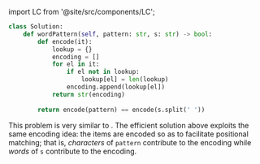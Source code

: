 import LC from '@site/src/components/LC';

```python
class Solution:
    def wordPattern(self, pattern: str, s: str) -> bool:
        def encode(it):
            lookup = {}
            encoding = []
            for el in it:
                if el not in lookup:
                    lookup[el] = len(lookup)
                encoding.append(lookup[el])
            return str(encoding)
        
        return encode(pattern) == encode(s.split(' '))
```

This problem is very similar to <LC id='290' type='long' ></LC>. The efficient solution above exploits the same encoding idea: the items are encoded so as to facilitate positional matching; that is, *characters* of `pattern` contribute to the encoding while *words* of `s` contribute to the encoding.